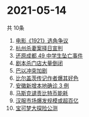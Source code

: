 # 2021-05-14
  共 10条

  <!-- BEGIN -->
  <!-- 最后更新时间:Fri May 14 2021 16:25:26 GMT+0000 (Coordinated Universal Time) -->
  1. [电影《1921》选角争议](https://www.zhihu.com/search?q=1921)
1. [杭州杀妻案择日宣判](https://www.zhihu.com/search?q=杭州杀妻案)
1. [还原成都 49 中学生坠亡事件](https://www.zhihu.com/search?q=成都49中)
1. [剧本杀门店大量倒闭](https://www.zhihu.com/search?q=剧本杀)
1. [巴以冲突加剧](https://www.zhihu.com/search?q=巴以冲突)
1. [比尔盖茨传记作者爆其好色](https://www.zhihu.com/search?q=比尔盖茨)
1. [安徽新增本地确诊 3 例](https://www.zhihu.com/search?q=安徽新增)
1. [马斯克谴责比特币能耗](https://www.zhihu.com/search?q=马斯克)
1. [汉服市场爆发规模或超百亿](https://www.zhihu.com/search?q=汉服)
1. [宝可梦大探险公测](https://www.zhihu.com/search?q=宝可梦大探险)
  <!-- END -->
  
